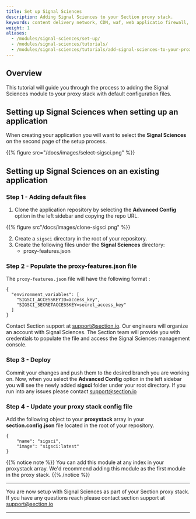 ```yaml
---
title: Set up Signal Sciences
description: Adding Signal Sciences to your Section proxy stack.
keywords: content delivery network, CDN, waf, web applicatio firewall, Signal Sciences, reverse proxies, proxy, proxy template
weight: 1
aliases:
  - /modules/signal-sciences/set-up/
  - /modules/signal-sciences/tutorials/
  - /modules/signal-sciences/tutorials/add-signal-sciences-to-your-proxystack/
---
```


## Overview

This tutorial will guide you through the process to adding the Signal Sciences module to your proxy stack with default configuration files.

## Setting up Signal Sciences when setting up an application

When creating your application you will want to select the **Signal Sciences** on the second page of the setup process.

{{% figure src="/docs/images/select-sigsci.png" %}}

## Setting up Signal Sciences on an existing application

### Step 1 - Adding default files

1. Clone the application repository by selecting the **Advanced Config** option in the left sidebar and copying the repo URL.

{{% figure src"/docs/images/clone-sigsci.png" %}}

2. Create a `sigsci` directory in the root of your repository.
3. Create the following files under the **Signal Sciences** directory:
    * proxy-features.json

### Step 2 - Populate the proxy-features.json file

The `proxy-features.json` file will have the following format :
```
{
  "environment_variables": [
    "SIGSCI_ACCESSKEYID=access_key",
    "SIGSCI_SECRETACCESSKEY=secret_access_key"
  ]
}
```

Contact Section support at support@section.io. Our engineers will organize an account with Signal Sciences. The Section team will provide you with credentials to populate the file and access the Signal Sciences management console.

### Step 3 - Deploy

Commit your changes and push them to the desired branch you are working on. Now, when you select the **Advanced Config** option in the left sidebar you will see the newly added **sigsci** folder under your root directory. If you run into any issues please contact support@section.io

### Step 4 - Update your proxy stack config file

 Add the following object to your **proxystack** array in your **section.config.json** file located in the root of your repository.

```
{
    "name": "sigsci",
    "image": "sigsci:latest"
}
```

{{% notice note %}}
You can add this module at any index in your proxystack array. We'd recommend adding this module as the first module in the proxy stack.
{{% /notice %}}

____

You are now setup with Signal Sciences as part of your Section proxy stack. If you have any questions reach please contact section support at support@section.io

___
